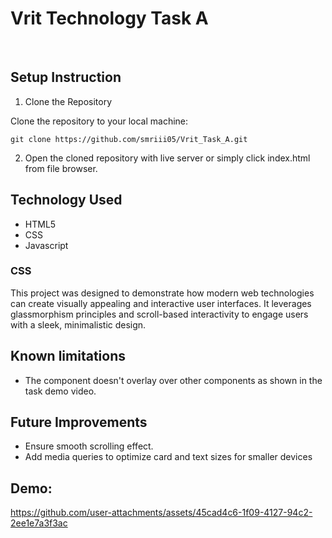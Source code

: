 <h1>Vrit Technology Task A</h1>
<br>
<h2>Setup Instruction</h2>

1. Clone the Repository

 Clone the repository to your local machine:

```git clone https://github.com/smriii05/Vrit_Task_A.git```


2. Open the cloned repository with live server or simply click index.html from file browser.

<h2>Technology Used</h2>

- HTML5
- CSS
- Javascript

<h3>CSS</h3>
This project was designed to demonstrate how modern web technologies can create visually appealing and interactive user interfaces. It leverages glassmorphism principles and scroll-based interactivity to engage users with a sleek, minimalistic design.

<h2>Known limitations</h2>

- The component doesn't overlay over other components as shown in the task demo video.

<h2>Future Improvements</h2>

- Ensure smooth scrolling effect.
- Add media queries to optimize card and text sizes for smaller devices

<h2>Demo:</h2>

https://github.com/user-attachments/assets/45cad4c6-1f09-4127-94c2-2ee1e7a3f3ac

